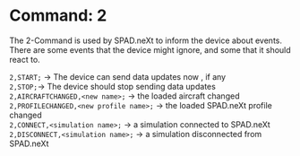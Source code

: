 # Command: 2

The 2-Command is used by SPAD.neXt to inform the device about events. There are some events that the device might ignore, and some that it should react to.

`2,START;` -&gt; The device can send data updates now , if any  
`2,STOP;`-&gt; The device should stop sending data updates  
`2,AIRCRAFTCHANGED,<new name>;` -&gt; the loaded aircraft changed  
`2,PROFILECHANGED,<new profile name>;` -&gt; the loaded SPAD.neXt profile changed  
`2,CONNECT,<simulation name>;` -&gt; a simulation connected to SPAD.neXt  
`2,DISCONNECT,<simulation name>;` -&gt; a simulation disconnected from SPAD.neXt

